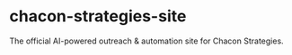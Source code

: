 # chacon-strategies-site
The official AI-powered outreach &amp; automation site for Chacon Strategies.
